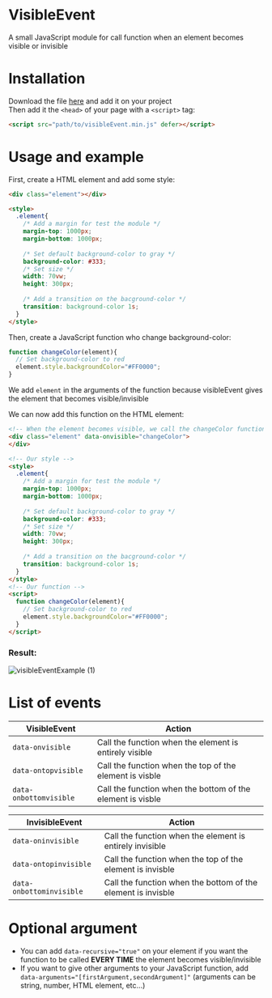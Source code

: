 # VisibleEvent
A small JavaScript module for call function when an element becomes visible or invisible

# Installation
Download the file [here](https://github.com/supersurviveur/visibleEvent/releases/download/v1.1/visibleEvent.min.js) and add it on your project<br>
Then add it the `<head>` of your page with a `<script>` tag:<br>
```html
<script src="path/to/visibleEvent.min.js" defer></script>
```

# Usage and example
First, create a HTML element and add some style:
```html
<div class="element"></div>

<style>
  .element{
    /* Add a margin for test the module */
    margin-top: 1000px;
    margin-bottom: 1000px;
  
    /* Set default background-color to gray */
    background-color: #333;
    /* Set size */
    width: 70vw;
    height: 300px;
  
    /* Add a transition on the bacground-color */
    transition: background-color 1s;
  }
</style>
```

Then, create a JavaScript function who change background-color:
```javascript
function changeColor(element){
  // Set background-color to red
  element.style.backgroundColor="#FF0000";
}
```
We add `element` in the arguments of the function because visibleEvent gives the element that becomes visible/invisible

We can now add this function on the HTML element:
```html
<!-- When the element becomes visible, we call the changeColor function -->
<div class="element" data-onvisible="changeColor">
</div>

<!-- Our style -->
<style>
  .element{
    /* Add a margin for test the module */
    margin-top: 1000px;
    margin-bottom: 1000px;
  
    /* Set default background-color to gray */
    background-color: #333;
    /* Set size */
    width: 70vw;
    height: 300px;
  
    /* Add a transition on the bacground-color */
    transition: background-color 1s;
  }
</style>
<!-- Our function -->
<script>
  function changeColor(element){
    // Set background-color to red
    element.style.backgroundColor="#FF0000";
  }
</script>
```
### Result:
![visibleEventExample (1)](https://user-images.githubusercontent.com/54775010/118239990-bafc6b00-b49a-11eb-8491-6ef84b3eeff2.gif)

# List of events
VisibleEvent | Action
------|-------
`data-onvisible`| Call the function when the element is entirely visible
`data-ontopvisible`| Call the function when the top of the element is visble
`data-onbottomvisible`| Call the function when the bottom of the element is visble

InvisibleEvent | Action
------|-------
`data-oninvisible`| Call the function when the element is entirely invisible
`data-ontopinvisible`| Call the function when the top of the element is invisble
`data-onbottominvisible`| Call the function when the bottom of the element is invisble

# Optional argument
- You can add `data-recursive="true"` on your element if you want the function to be called **EVERY TIME** the element becomes visible/invisible <br>
- If you want to give other arguments to your JavaScript function, add `data-arguments="[firstArgument,secondArgument]"` (arguments can be string, number, HTML element, etc...)


